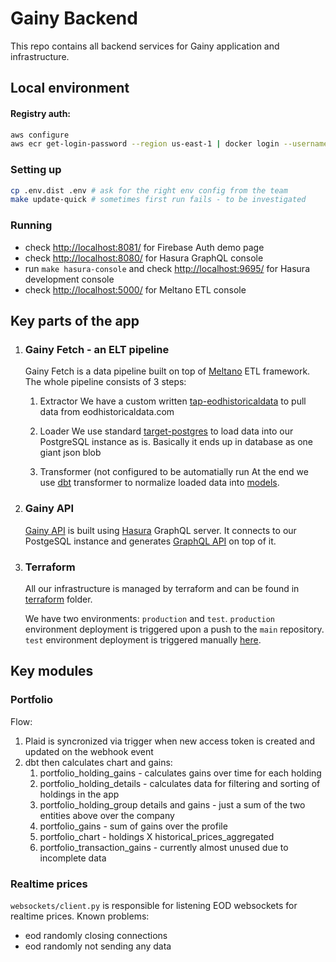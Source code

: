 # Gainy Backend

This repo contains all backend services for Gainy application and infrastructure.

## Local environment
#### Registry auth:
```bash
aws configure
aws ecr get-login-password --region us-east-1 | docker login --username AWS --password-stdin 217303665077.dkr.ecr.us-east-1.amazonaws.com
```
### Setting up
```bash
cp .env.dist .env # ask for the right env config from the team
make update-quick # sometimes first run fails - to be investigated
```

### Running
- check [http://localhost:8081/](http://localhost:8081/) for Firebase Auth demo page 
- check [http://localhost:8080/](http://localhost:8080/) for Hasura GraphQL console 
- run `make hasura-console` and check [http://localhost:9695/](http://localhost:9695/) for Hasura development console 
- check [http://localhost:5000/](http://localhost:5000/) for Meltano ETL console 

## Key parts of the app
1. ### Gainy Fetch - an ELT pipeline
   Gainy Fetch is a data pipeline built on top of [Meltano](https://meltano.com/) ETL framework. 
   The whole pipeline consists of 3 steps:
   1. Extractor 
   We have a custom written [tap-eodhistoricaldata](https://github.com/gainy-app/gainy/tree/main/src/gainy-fetch/tap-eodhistoricaldata) to pull data from eodhistoricaldata.com

   2. Loader
   We use standard [target-postgres](https://github.com/transferwise/pipelinewise-target-postgres) to load data into our PostgreSQL instance as is. Basically it ends up in database as one giant json blob

   3. Transformer (not configured to be automatially run
   At the end we use [dbt](https://www.getdbt.com/) transformer to normalize loaded data into [models](https://github.com/gainy-app/gainy/tree/main/src/gainy-fetch/meltano/transform/models).

2. ### Gainy API
   [Gainy API](https://github.com/gainy-app/gainy-etl/tree/main/src/hasura) is built using [Hasura](https://hasura.io/) GraphQL server. It connects to our PostgeSQL instance and generates [GraphQL API](https://gainy-dev.herokuapp.com/v1/graphql) on top of it. 

3. ### Terraform
   All our infrastructure is managed by terraform and can be found in [terraform](https://github.com/gainy-app/gainy/tree/main/terraform) folder.
   
   We have two environments: `production` and `test`.
   `production` environment deployment is triggered upon a push to the `main` repository.
   `test` environment deployment is triggered manually [here](https://github.com/gainy-app/gainy/actions/workflows/deploy_to_test.yml).

## Key modules
### Portfolio
Flow:
1. Plaid is syncronized via trigger when new access token is created and updated on the webhook event
2. dbt then calculates chart and gains:
   1. portfolio_holding_gains - calculates gains over time for each holding
   2. portfolio_holding_details - calculates data for filtering and sorting of holdings in the app
   3. portfolio_holding_group details and gains - just a sum of the two entities above over the company
   4. portfolio_gains - sum of gains over the profile
   5. portfolio_chart - holdings X historical_prices_aggregated
   6. portfolio_transaction_gains - currently almost unused due to incomplete data
### Realtime prices
`websockets/client.py` is responsible for listening EOD websockets for realtime prices.
Known problems:
- eod randomly closing connections
- eod randomly not sending any data